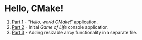 # Hello, CMake!

1. [Part 1](/ch2/part-1/README.md) - _"Hello, ~~world~~ CMake!"_ application.
2. [Part 2](/ch2/part-2/README.md) - Initial _Game of Life_ console application.
3. [Part 3](/ch2/part-3/README.md) - Adding resizable array functionality in a separate file.
